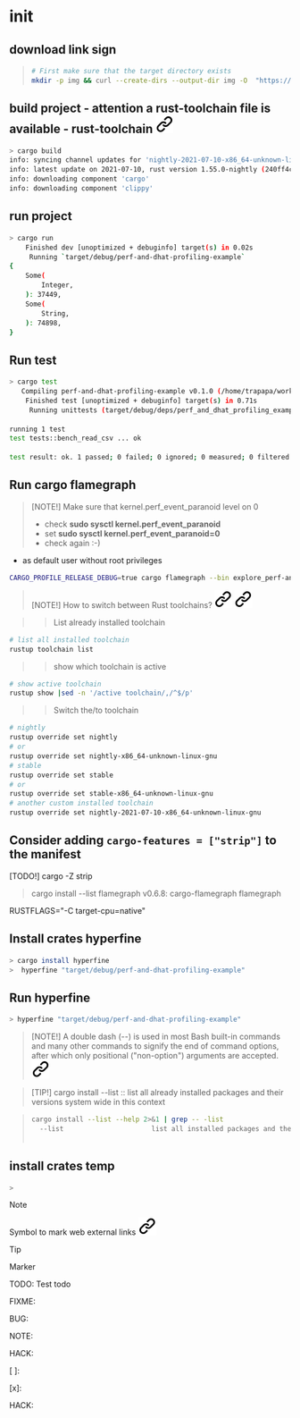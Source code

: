 # init

## download link sign
><!-- -->
>```bash <!-- markdownlint-disable-line code-block-style -->
># First make sure that the target directory exists
>mkdir -p img && curl --create-dirs --output-dir img -O  "https://raw.githubusercontent.com/MathiasStadler/link_symbol_svg/refs/heads/main/link_symbol.svg"
>```
<!-- -->
## build project - attention a rust-toolchain file is available - rust-toolchain [![alt text][1]](https://ehuss.github.io/rustup/concepts/toolchains.html)
<!-- -->
```bash <!-- markdownlint-disable-line code-block-style -->
> cargo build
info: syncing channel updates for 'nightly-2021-07-10-x86_64-unknown-linux-gnu'
info: latest update on 2021-07-10, rust version 1.55.0-nightly (240ff4c4a 2021-07-09)
info: downloading component 'cargo'
info: downloading component 'clippy'
```
<!-- -->
## run project
<!-- -->
```bash <!-- markdownlint-disable-line code-block-style -->
> cargo run
    Finished dev [unoptimized + debuginfo] target(s) in 0.02s
     Running `target/debug/perf-and-dhat-profiling-example`
{
    Some(
        Integer,
    ): 37449,
    Some(
        String,
    ): 74898,
}
```
<!-- keep the format -->
## Run test
<!-- -->
```bash <!-- markdownlint-disable-line code-block-style -->
> cargo test
   Compiling perf-and-dhat-profiling-example v0.1.0 (/home/trapapa/workspce_codium/explore_perf-and-dhat-profiling-example)
    Finished test [unoptimized + debuginfo] target(s) in 0.71s
     Running unittests (target/debug/deps/perf_and_dhat_profiling_example-e4890b96d0d3cb33)

running 1 test
test tests::bench_read_csv ... ok

test result: ok. 1 passed; 0 failed; 0 ignored; 0 measured; 0 filtered out; finished in 0.07s
```
<!-- keep the format -->
## Run cargo flamegraph
<!-- keep the format -->
>[NOTE!]
>Make sure that  kernel.perf_event_paranoid level  on 0
><!-- keep the format -->
> - check **sudo sysctl kernel.perf_event_paranoid**
> - set **sudo sysctl kernel.perf_event_paranoid=0**
> - check again :-)
<!-- keep the format -->
- as default user without root privileges
<!-- -->
```bash <!-- markdownlint-disable-line code-block-style -->
CARGO_PROFILE_RELEASE_DEBUG=true cargo flamegraph --bin explore_perf-and-dhat-profiling-example
```
<!-- keep the format -->

>[NOTE!]
>How to switch between Rust toolchains? [![alt text][1]](https://stackoverflow.com/questions/58226545/how-to-switch-between-rust-toolchains) [![alt text][1]](https://de.linux-console.net/?p=32248)
<!-- keep the format -->
>>List already installed toolchain
<!-- keep the format -->
```bash <!-- markdownlint-disable-line code-block-style -->
# list all installed toolchain
rustup toolchain list
```
<!-- keep the format -->
>> show which toolchain is active
<!-- keep the format -->
```bash <!-- markdownlint-disable-line code-block-style -->
# show active toolchain
rustup show |sed -n '/active toolchain/,/^$/p'
```
<!-- keep the format -->
>>Switch the/to toolchain
<!-- keep the format -->
```bash <!-- markdownlint-disable-line code-block-style -->
# nightly
rustup override set nightly
# or
rustup override set nightly-x86_64-unknown-linux-gnu
# stable
rustup override set stable
# or
rustup override set stable-x86_64-unknown-linux-gnu
# another custom installed toolchain
rustup override set nightly-2021-07-10-x86_64-unknown-linux-gnu

```
<!-- -->
## Consider adding `cargo-features = ["strip"]` to the manifest

[TODO!]
cargo -Z strip

>cargo install --list
flamegraph v0.6.8:
    cargo-flamegraph
    flamegraph

RUSTFLAGS="-C target-cpu=native"

## Install crates hyperfine
<!-- -->
```bash <!-- markdownlint-disable-line code-block-style -->
> cargo install hyperfine
>  hyperfine "target/debug/perf-and-dhat-profiling-example"
```
<!-- keep the format -->
## Run hyperfine
<!-- -->
```bash <!-- markdownlint-disable-line code-block-style -->
> hyperfine "target/debug/perf-and-dhat-profiling-example"
```

>[NOTE!]
>A double dash (--) is used in most Bash built-in commands and many other commands
>to signify the end of command options, after which only positional ("non-option")
>arguments are accepted. [![alt text][1]](https://unix.stackexchange.com/questions/11376/what-does-double-dash-double-hyphen-mean/11382#11382)
<!-- keep the format -->
>[TIP!]
>cargo install --list :: list all already installed packages and their versions system wide in this context
<!-- -->
>```bash <!-- markdownlint-disable-line code-block-style -->
>cargo install --list --help 2>&1 | grep -- -list
>   --list                      list all installed packages and their versions
>  
>```
<!-- keep the format -->
## install crates temp
<!-- -->
```bash <!-- markdownlint-disable-line code-block-style -->
> 
```
<!-- keep the format -->
>[!NOTE]
>Symbol to mark web external links [![alt text][1]](./README.md)
<!-- -->
>[!TIP]
>Marker
<!-- -->
TODO: Test todo
<!-- -->
FIXME:
<!-- -->
BUG:
<!-- -->
NOTE:
<!-- -->
HACK:
<!-- -->
[ ]:<!-- -->
<!-- -->
[x]:
<!-- -->
HACK:
<!-- -->
<!-- Link sign - Don't Found a better way :-( - You know a better method? - send me a email -->
[1]: ./img/link_symbol.svg
<!-- keep the format -->